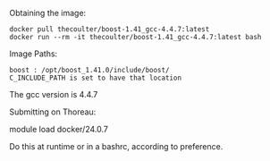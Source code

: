 Obtaining the image:

```
docker pull thecoulter/boost-1.41_gcc-4.4.7:latest
docker run --rm -it thecoulter/boost-1.41_gcc-4.4.7:latest bash
```
Image Paths:

```
boost : /opt/boost_1.41.0/include/boost/  
C_INCLUDE_PATH is set to have that location
```

The gcc version is 4.4.7 



Submitting on Thoreau: 

module load docker/24.0.7 

Do this at runtime or in a bashrc, according to preference.

